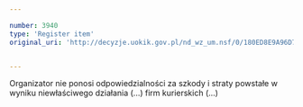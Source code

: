 ```yaml
---

number: 3940
type: 'Register item'
original_uri: 'http://decyzje.uokik.gov.pl/nd_wz_um.nsf/0/180ED8E9A96D773AC1257AB1002D1C7D?OpenDocument'


---
```


Organizator nie ponosi odpowiedzialności za szkody i straty powstałe w wyniku niewłaściwego działania (...) firm kurierskich (...)
